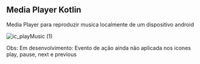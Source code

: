 ## Media Player Kotlin
Media Player para reproduzir musica localmente de um dispositivo android

![ic_playMusic (1)](https://user-images.githubusercontent.com/72363971/113521924-16217080-9573-11eb-84fa-24464304907d.png)

Obs: Em desenvolvimento: Evento de ação ainda não aplicada nos icones play, pause, next e previous
